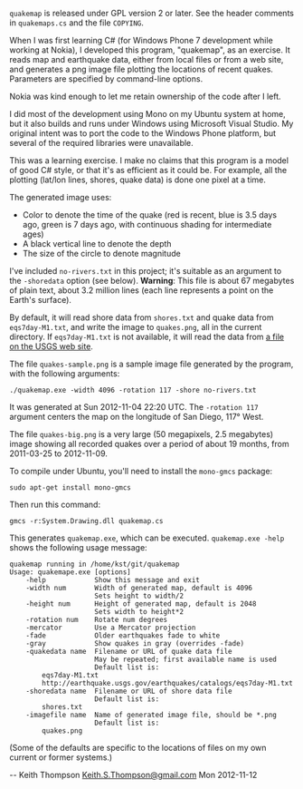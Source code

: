 `quakemap` is released under GPL version 2 or later.  See the
header comments in `quakemaps.cs` and the file `COPYING`.

When I was first learning C# (for Windows Phone 7 development
while working at Nokia), I developed this program, "quakemap", as an
exercise. It reads map and earthquake data, either from local files or
from a web site, and generates a png image file plotting the locations
of recent quakes. Parameters are specified by command-line options.

Nokia was kind enough to let me retain ownership of the code after
I left.

I did most of the development using Mono on my Ubuntu system at home,
but it also builds and runs under Windows using Microsoft Visual
Studio. My original intent was to port the code to the Windows Phone
platform, but several of the required libraries were unavailable.

This was a learning exercise. I make no claims that this program
is a model of good C# style, or that it's as efficient as it could
be. For example, all the plotting (lat/lon lines, shores, quake data)
is done one pixel at a time.

The generated image uses:

* Color to denote the time of the quake (red is recent, blue is
  3.5 days ago, green is 7 days ago, with continuous shading for
  intermediate ages)
* A black vertical line to denote the depth
* The size of the circle to denote magnitude

I've included `no-rivers.txt` in this project; it's suitable as an
argument to the `-shoredata` option (see below). **Warning**: This file
is about 67 megabytes of plain text, about 3.2 million lines (each
line represents a point on the Earth's surface).

By default, it will read shore data from `shores.txt` and quake
data from `eqs7day-M1.txt`, and write the image to `quakes.png`,
all in the current directory.  If `eqs7day-M1.txt` is not
available, it will read the data from [a file on the USGS web
site](http://earthquake.usgs.gov/earthquakes/catalogs/eqs7day-M1.txt).

The file `quakes-sample.png` is a sample image file generated by the program,
with the following arguments:

    ./quakemap.exe -width 4096 -rotation 117 -shore no-rivers.txt

It was generated at Sun 2012-11-04 22:20 UTC.  The `-rotation 117`
argument centers the map on the longitude of San Diego, 117° West.

The file `quakes-big.png` is a very large (50 megapixels, 2.5 megabytes)
image showing all recorded quakes over a period of about 19 months,
from 2011-03-25 to 2012-11-09.

To compile under Ubuntu, you'll need to install the `mono-gmcs` package:

    sudo apt-get install mono-gmcs

Then run this command:

    gmcs -r:System.Drawing.dll quakemap.cs

This generates `quakemap.exe`, which can be executed.
`quakemap.exe -help` shows the following usage message:

    quakemap running in /home/kst/git/quakemap
    Usage: quakemape.exe [options]
        -help            Show this message and exit
        -width num       Width of generated map, default is 4096
                         Sets height to width/2
        -height num      Height of generated map, default is 2048
                         Sets width to height*2
        -rotation num    Rotate num degrees
        -mercator        Use a Mercator projection
        -fade            Older earthquakes fade to white
        -gray            Show quakes in gray (overrides -fade)
        -quakedata name  Filename or URL of quake data file
                         May be repeated; first available name is used
                         Default list is:
            eqs7day-M1.txt
            http://earthquake.usgs.gov/earthquakes/catalogs/eqs7day-M1.txt
        -shoredata name  Filename or URL of shore data file
                         Default list is:
            shores.txt
        -imagefile name  Name of generated image file, should be *.png
                         Default list is:
            quakes.png

(Some of the defaults are specific to the locations of files on my
own current or former systems.)

-- Keith Thompson <Keith.S.Thompson@gmail.com> Mon 2012-11-12
